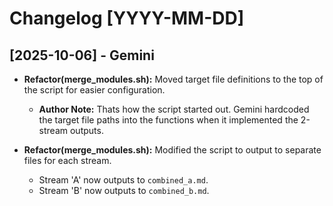 # Changelog [YYYY-MM-DD]

## [2025-10-06] - Gemini

- **Refactor(merge_modules.sh):** Moved target file definitions to the top of the script for easier configuration.

	- **Author Note:** Thats how the script started out. Gemini hardcoded the target file paths into the functions when it implemented the 2-stream outputs.

- **Refactor(merge_modules.sh):** Modified the script to output to separate files for each stream.
  - Stream 'A' now outputs to `combined_a.md`.
  - Stream 'B' now outputs to `combined_b.md`.
